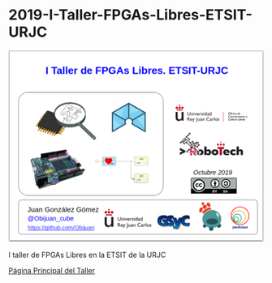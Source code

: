 # 2019-I-Taller-FPGAs-Libres-ETSIT-URJC

![](https://github.com/myTeachingURJC/2019-I-Taller-FPGAs-Libres-ETSIT-URJC/raw/master/wiki/Portada/portada-02.png)

I taller de FPGAs Libres en la ETSIT de la URJC

[Página Principal del Taller](https://github.com/myTeachingURJC/2019-I-Taller-FPGAs-Libres-ETSIT-URJC/wiki)
